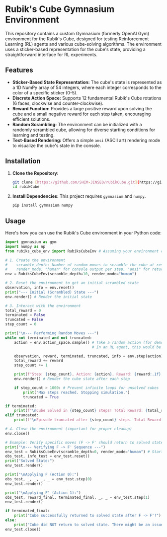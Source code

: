 # Rubik's Cube Gymnasium Environment

This repository contains a custom Gymnasium (formerly OpenAI Gym) environment for the Rubik's Cube, designed for testing Reinforcement Learning (RL) agents and various cube-solving algorithms. The environment uses a sticker-based representation for the cube's state, providing a straightforward interface for RL experiments.

## Features

* **Sticker-Based State Representation:** The cube's state is represented as a 1D NumPy array of 54 integers, where each integer corresponds to the color of a specific sticker (0-5).
* **Discrete Action Space:** Supports 12 fundamental Rubik's Cube rotations (6 faces, clockwise and counter-clockwise).
* **Reward Function:** Provides a large positive reward upon solving the cube and a small negative reward for each step taken, encouraging efficient solutions.
* **Random Scrambling:** The environment can be initialized with a randomly scrambled cube, allowing for diverse starting conditions for learning and testing.
* **Text-Based Rendering:** Offers a simple `ansi` (ASCII art) rendering mode to visualize the cube's state in the console.

## Installation

1.  **Clone the Repository:**
    ```bash
    git clone [https://github.com/SHIM-JINSEO/rubikCube.git](https://github.com/SHIM-JINSEO/rubikCube.git)
    cd rubikCube
    ```

2.  **Install Dependencies:**
    This project requires `gymnasium` and `numpy`.
    ```bash
    pip install gymnasium numpy
    ```

## Usage

Here's how you can use the Rubik's Cube environment in your Python code:

```python
import gymnasium as gym
import numpy as np
from rubiks_cube_env import RubiksCubeEnv # Assuming your environment class is in rubiks_cube_env.py

# 1. Create the environment
#    scramble_depth: Number of random moves to scramble the cube at reset.
#    render_mode: "human" for console output per step, "ansi" for returning a string, None for no rendering.
env = RubiksCubeEnv(scramble_depth=10, render_mode="human")

# 2. Reset the environment to get an initial scrambled state
observation, info = env.reset()
print("--- Initial (Scrambled) State ---")
env.render() # Render the initial state

# 3. Interact with the environment
total_reward = 0
terminated = False
truncated = False
step_count = 0

print("\n--- Performing Random Moves ---")
while not terminated and not truncated:
    action = env.action_space.sample() # Take a random action (for demonstration)
                                       # In an RL agent, this would be determined by the policy.

    observation, reward, terminated, truncated, info = env.step(action)
    total_reward += reward
    step_count += 1

    print(f"Step: {step_count}, Action: {action}, Reward: {reward:.1f}, Solved: {terminated}")
    env.render() # Render the cube state after each step

    if step_count > 1000: # Prevent infinite loops for unsolved cubes
        print("Max steps reached. Stopping simulation.")
        truncated = True

if terminated:
    print(f"\nCube Solved in {step_count} steps! Total Reward: {total_reward:.1f}")
elif truncated:
    print(f"\nEpisode truncated after {step_count} steps. Total Reward: {total_reward:.1f}")

# 4. Close the environment (important for proper cleanup)
env.close()

# Example: Verify specific moves (F -> F' should return to solved state)
print("\n--- Verifying F -> F' Sequence ---")
env_test = RubiksCubeEnv(scramble_depth=0, render_mode="human") # Start from solved state
obs_test, info_test = env_test.reset()
print("Solved State:")
env_test.render()

print("\nApplying F (Action 0):")
obs_test, _, _, _, _ = env_test.step(0)
env_test.render()

print("\nApplying F' (Action 1):")
obs_test, reward_final, terminated_final, _, _ = env_test.step(1)
env_test.render()

if terminated_final:
    print("Cube successfully returned to solved state after F -> F'!")
else:
    print("Cube did NOT return to solved state. There might be an issue in the action mappings.")
env_test.close()
